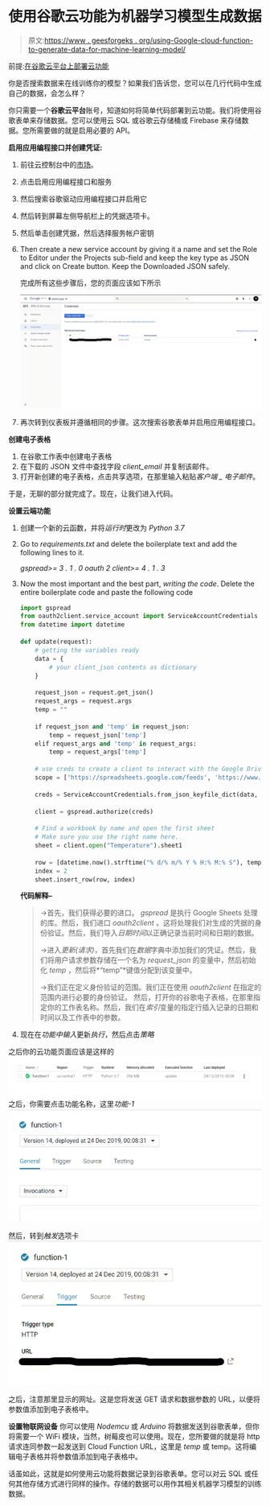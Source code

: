 # 使用谷歌云功能为机器学习模型生成数据

> 原文:[https://www . geesforgeks . org/using-Google-cloud-function-to-generate-data-for-machine-learning-model/](https://www.geeksforgeeks.org/using-google-cloud-function-to-generate-data-for-machine-learning-model/)

前提:[在谷歌云平台上部署云功能](https://www.geeksforgeeks.org/deploy-cloud-function-on-google-cloud-platform/)

你是否搜索数据来在线训练你的模型？如果我们告诉您，您可以在几行代码中生成自己的数据，会怎么样？

你只需要一个**谷歌云平台**账号，知道如何将简单代码部署到云功能。我们将使用谷歌表单来存储数据。您可以使用云 SQL 或谷歌云存储桶或 Firebase 来存储数据。您所需要做的就是启用必要的 API。

**启用应用编程接口并创建凭证:**

1.  前往云控制台中的[市场](https://console.developers.google.com/apis/dashboard)。
2.  点击启用应用编程接口和服务
3.  然后搜索谷歌驱动应用编程接口并启用它
4.  然后转到屏幕左侧导航栏上的凭据选项卡。
5.  然后单击创建凭据，然后选择服务帐户密钥
6.  Then create a new service account by giving it a name and set the Role to Editor under the Projects sub-field and keep the key type as JSON and click on Create button. Keep the Downloaded JSON safely.

    完成所有这些步骤后，您的页面应该如下所示

    ![Home Screen](img/19b752d6723cd636be76f93cf6e0cb47.png)

7.  再次转到仪表板并遵循相同的步骤。这次搜索谷歌表单并启用应用编程接口。

**创建电子表格**

1.  在谷歌工作表中创建电子表格
2.  在下载的 JSON 文件中查找字段 *client_email* 并复制该邮件。
3.  打开新创建的电子表格，点击共享选项，在那里输入粘贴*客户端 _ 电子邮件*。

于是，无聊的部分就完成了。现在，让我们进入代码。

**设置云端功能**

1.  创建一个新的云函数，并将*运行时*更改为 *Python 3.7*
2.  Go to *requirements.txt* and delete the boilerplate text and add the following lines to it.

    *gspread>= 3 . 1 . 0
    oauth 2 client>= 4 . 1 . 3*

3.  Now the most important and the best part, *writing the code*. Delete the entire boilerplate code and paste the following code

    ```py
    import gspread
    from oauth2client.service_account import ServiceAccountCredentials
    from datetime import datetime

    def update(request):
        # getting the variables ready
        data = {
            # your client_json contents as dictionary
        }

        request_json = request.get_json()
        request_args = request.args
        temp = ""

        if request_json and 'temp' in request_json:
            temp = request_json['temp']
        elif request_args and 'temp' in request_args:
            temp = request_args['temp']

        # use creds to create a client to interact with the Google Drive API
        scope = ['https://spreadsheets.google.com/feeds', 'https://www.googleapis.com/auth/drive']

        creds = ServiceAccountCredentials.from_json_keyfile_dict(data, scope)

        client = gspread.authorize(creds)

        # Find a workbook by name and open the first sheet
        # Make sure you use the right name here.
        sheet = client.open("Temperature").sheet1

        row = [datetime.now().strftime("% d/% m/% Y % H:% M:% S"), temp]
        index = 2
        sheet.insert_row(row, index)
    ```

    **代码解释–**

    > ->首先，我们获得必要的进口。 *gspread* 是执行 Google Sheets 处理的库。然后，我们进口 *oauth2client* 。这将处理我们对生成的凭据的身份验证。然后，我们导入*日期时间*以正确记录当前时间和日期的数据。
    > 
    > ->进入*更新(请求)*，首先我们在*数据*字典中添加我们的凭证。然后，我们将用户请求参数存储在一个名为 *request_json* 的变量中，然后初始化 *temp* ，然后将*“temp”*键值分配到该变量中。
    > 
    > ->我们正在定义身份验证的范围。我们正在使用 *oauth2client* 在指定的范围内进行必要的身份验证。
    > 然后，打开你的谷歌电子表格，在那里指定你的工作表名称。然后，我们在*索引*变量的指定行插入记录的日期和时间以及工作表中的参数。

4.  现在在*功能中输入*更新*执行*，然后点击*策略*

之后你的云功能页面应该是这样的
![Cloud Function](img/9d464ae0fd113212d7555ef39e0ea8bc.png)
之后，你需要点击功能名称，这里*功能-1*
![function](img/e532dcbee642c12b11d307cfcc39cd4c.png)

然后，转到*触发*选项卡
![url](img/360c9d31e645453ca0342214312e2d1a.png)

之后，注意那里显示的网址。这是您将发送 GET 请求和数据参数的 URL，以便将参数值添加到电子表格中。

**设置物联网设备**
你可以使用 *Nodemcu* 或 *Arduino* 将数据发送到谷歌表单，但你将需要一个 WiFi 模块，当然，树莓皮也可以使用。现在，您所要做的就是将 http 请求连同参数一起发送到 Cloud Function URL，这里是 *temp* 或 temp。这将编辑电子表格并将参数值添加到电子表格中。

话虽如此，这就是如何使用云功能将数据记录到谷歌表单。您可以对云 SQL 或任何其他存储方式进行同样的操作。存储的数据可以用作其相关机器学习模型的训练数据。